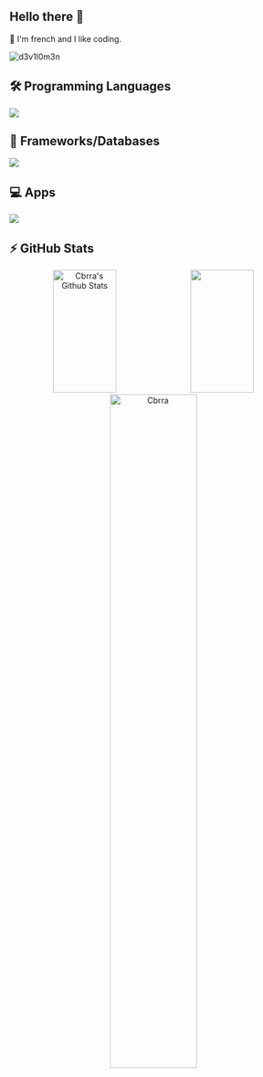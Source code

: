 ## Hello there 👋

<!-- Intro -->
🐓 I'm french and I like coding.

<p align="left"> <img src="https://komarev.com/ghpvc/?username=Cbrra&label=Profile%20views&color=0e75b6&style=flat" alt="d3v1l0m3n" /> </p>

## 🛠 Programming Languages
[![](https://skillicons.dev/icons?i=ts,js,nodejs,html,css,cs&theme=dark)](https://github.com/Cbrra)

## 🧩 Frameworks/Databases
[![](https://skillicons.dev/icons?i=nextjs,react,electron,tailwind,bootstrap,mongodb&theme=dark)](https://github.com/Cbrra)

## 💻 Apps
[![](https://skillicons.dev/icons?i=git,vscode,visualstudio,unity,unreal,blender&theme=dark)](https://github.com/Cbrra)

## ⚡ GitHub Stats
<!-- Github Stats  -->
<div align="center">
  <img width="47%" height="215px" src="https://github-readme-stats.vercel.app/api?username=Cbrra&include_all_commits=true&count_private=true&show_icons=true&line_height=20&title_color=7A7ADB&icon_color=2234AE&text_color=D3D3D3&bg_color=0,000000,130F40" alt="Cbrra's Github Stats">
  <img width="47%" height="215px" src="https://github-readme-stats.vercel.app/api/top-langs/?username=Cbrra&layout=compact&count_private=true&show_icons=true&line_height=20&title_color=7A7ADB&icon_color=2234AE&text_color=D3D3D3&bg_color=0,000000,130F40" />
  <img width="55%" src="https://github-readme-streak-stats.herokuapp.com/?user=Cbrra&theme=tokyonight&count_private=true" alt="Cbrra" />
</div>
